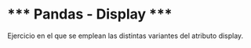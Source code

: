 # *** Pandas - Display ***

Ejercicio en el que se emplean las distintas variantes del atributo display.